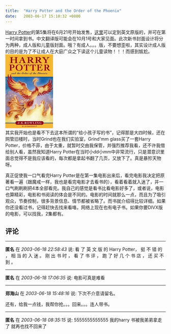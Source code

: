 ```yaml
---
title:  "Harry Potter and the Order of the Phoenix"
date:   2003-06-17 15:10:32 +0800
---
```


[Harry Potter](http://www.harrypotter.com/)的第5集将在6月21号开始发售，[这里](http://www.harrypotter.net.cn/)可以定到英文原版的，并可在第一时间拿到书。中文翻译版可能会在10月1号和大家见面。此次新书封面设计将分为两种，成人版和儿童版封面。哦？有成人。。。版，不要想歪啦，其实设计成人版的目的是为了不让成人在大庭广众之下读这个儿童读物！！！而感到尴尬。  
![](/images/2011/movie/harry.jpg)  
其实我开始也是看不下去这本所谓的“给小孩子写的书”，记得那是大四时候，还在网管旧楼时，当时Grind也在我们实验室，Grind'mm glass买了一套Harry Potter，价格不菲，由于太重，就暂时交由我保管，并强烈推荐我看，还不许我借给别人看，虽然我知道Harry Potter在当时小dd小mm中非常流行，只是潜意识里面总觉得不是我应该看的，每次都是拿起书翻了几页，又放下了。真是暴殄天物呀。  

真正促使我一口气看完Harry Potter是在第一集电影出来后，看完电影我决定把原著看一遍（跟魔戒一样，我也是看完电影才去看书的），看着看着就入迷了，并一口气刷刷刷把4本全部看完。我自己的感觉是看书比看电影好多了，或者说，电影也算精彩，电影和书阅读的体会是不同的。电影的时间就那么一点，而且为了吸引观众，节奏控制，很多背景信息、情节都被省略了。而书就介绍得比较详细。如果你还没看过书，记得赶快去找来看咯，网络上现在也有电子书。如果你要DIVX版的电影，可以找我，2集都有。  


## 评论

*****
**匿名** 在 *2003-06-18 22:58:43* 说: 看 了 英 文 版 的 Harry Potter， 挺 不 错 的 ， 相 当 的 入 迷 。 刚 出 书 时 ， 看 了 书 评 ， 跑 了 好 几 个 书 店 ， 还 买 不 到 。

*****
**匿名** 在 *2003-06-18 17:06:35* 说: 电影可真是难看

*****
**郑海山** 在 *2003-06-18 15:48:16* 说: 下次不介意请留名。

还有，给我一点钱，我帮你抢。。。回来。。。连人带书。

*****
**匿名** 在 *2003-06-18 08:35:15* 说: 5555555555555
我的harry 书被我弟弟拿走了
就再也找不回来了

